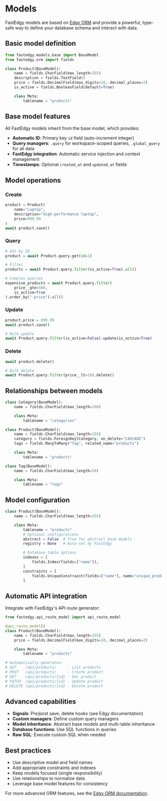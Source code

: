 # Models

FastEdgy models are based on [Edgy ORM](https://edgy.dymmond.com/) and provide a powerful, type-safe way to define your database schema and interact with data.

## Basic model definition

```python
from fastedgy.models.base import BaseModel
from fastedgy.orm import fields

class Product(BaseModel):
    name = fields.CharField(max_length=255)
    description = fields.TextField()
    price = fields.DecimalField(max_digits=10, decimal_places=2)
    is_active = fields.BooleanField(default=True)

    class Meta:
        tablename = "products"
```

## Base model features

All FastEdgy models inherit from the base model, which provides:

- **Automatic ID**: Primary key `id` field (auto-increment integer)
- **Query managers**: `.query` for workspace-scoped queries, `.global_query` for all data
- **FastEdgy integration**: Automatic service injection and context management
- **Timestamps**: Optional `created_at` and `updated_at` fields

## Model operations

### Create
```python
product = Product(
    name="Laptop",
    description="High-performance laptop",
    price=999.99
)
await product.save()
```

### Query
```python
# Get by ID
product = await Product.query.get(id=1)

# Filter
products = await Product.query.filter(is_active=True).all()

# Complex queries
expensive_products = await Product.query.filter(
    price__gte=500,
    is_active=True
).order_by("-price").all()
```

### Update
```python
product.price = 899.99
await product.save()

# Bulk update
await Product.query.filter(is_active=False).update(is_active=True)
```

### Delete
```python
await product.delete()

# Bulk delete
await Product.query.filter(price__lt=10).delete()
```

## Relationships between models

```python
class Category(BaseModel):
    name = fields.CharField(max_length=100)

    class Meta:
        tablename = "categories"

class Product(BaseModel):
    name = fields.CharField(max_length=255)
    category = fields.ForeignKey(Category, on_delete="CASCADE")
    tags = fields.ManyToMany("Tag", related_name="products")

    class Meta:
        tablename = "products"

class Tag(BaseModel):
    name = fields.CharField(max_length=50)

    class Meta:
        tablename = "tags"
```

## Model configuration

```python
class Product(BaseModel):
    name = fields.CharField(max_length=255)

    class Meta:
        tablename = "products"
        # Optional configurations
        abstract = False  # True for abstract base models
        registry = None   # Auto-set by FastEdgy

        # Database table options
        indexes = [
            fields.Index(fields=["name"]),
        ]
        constraints = [
            fields.UniqueConstraint(fields=["name"], name="unique_product_name")
        ]
```

## Automatic API integration

Integrate with FastEdgy's API route generator:

```python
from fastedgy.api_route_model import api_route_model

@api_route_model()
class Product(BaseModel):
    name = fields.CharField(max_length=255)
    price = fields.DecimalField(max_digits=10, decimal_places=2)

    class Meta:
        tablename = "products"

# Automatically generates:
# GET    /api/products/     - List products
# POST   /api/products/     - Create product
# GET    /api/products/{id} - Get product
# PATCH  /api/products/{id} - Update product
# DELETE /api/products/{id} - Delete product
```

## Advanced capabilities

- **Signals**: Pre/post save, delete hooks (see Edgy documentation)
- **Custom managers**: Define custom query managers
- **Model inheritance**: Abstract base models and multi-table inheritance
- **Database functions**: Use SQL functions in queries
- **Raw SQL**: Execute custom SQL when needed

## Best practices

- Use descriptive model and field names
- Add appropriate constraints and indexes
- Keep models focused (single responsibility)
- Use relationships to normalize data
- Leverage base model features for consistency

For more advanced ORM features, see the [Edgy ORM documentation](https://edgy.dymmond.com/).
